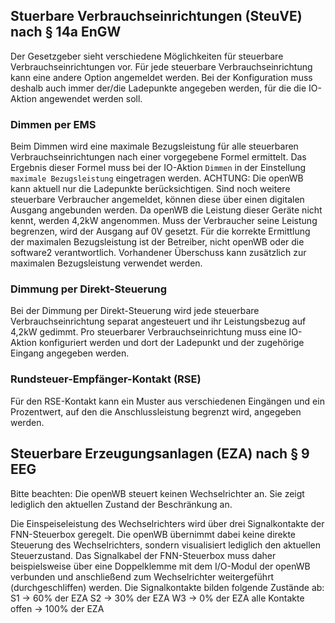 ## Stuerbare Verbrauchseinrichtungen (SteuVE) nach § 14a EnGW
Der Gesetzgeber sieht verschiedene Möglichkeiten für steuerbare Verbrauchseinrichtungen vor. Für jede steuerbare Verbrauchseinrichtung kann eine andere Option angemeldet werden. Bei der Konfiguration muss deshalb auch immer der/die Ladepunkte angegeben werden, für die die IO-Aktion angewendet werden soll.

### Dimmen per EMS

Beim Dimmen wird eine maximale Bezugsleistung für alle steuerbaren Verbrauchseinrichtungen nach einer vorgegebene Formel ermittelt. Das Ergebnis dieser Formel muss bei der IO-Aktion `Dimmen` in der Einstellung `maximale Bezugsleistung` eingetragen werden. ACHTUNG: Die openWB kann aktuell nur die Ladepunkte berücksichtigen. Sind noch weitere steuerbare Verbraucher angemeldet, können diese über einen digitalen Ausgang angebunden werden. Da openWB die Leistung dieser Geräte nicht kennt, werden 4,2kW angenommen. Muss der Verbraucher seine Leistung begrenzen, wird der Ausgang auf 0V gesetzt. Für die korrekte Ermittlung der maximalen Bezugsleistung ist der Betreiber, nicht openWB oder die software2 verantwortlich.
Vorhandener Überschuss kann zusätzlich zur maximalen Bezugsleistung verwendet werden.

### Dimmung per Direkt-Steuerung

Bei der Dimmung per Direkt-Steuerung wird jede steuerbare Verbrauchseinrichtung separat angesteuert und ihr Leistungsbezug auf 4,2kW gedimmt.
Pro steuerbarer Verbrauchseinrichtung muss eine IO-Aktion konfiguriert werden und dort der Ladepunkt und der zugehörige Eingang angegeben werden.

### Rundsteuer-Empfänger-Kontakt (RSE)

Für den RSE-Kontakt kann ein Muster aus verschiedenen Eingängen und ein Prozentwert, auf den die Anschlussleistung begrenzt wird, angegeben werden.

## Steuerbare Erzeugungsanlagen (EZA) nach § 9 EEG

Bitte beachten: Die openWB steuert keinen Wechselrichter an. Sie zeigt lediglich den aktuellen Zustand der Beschränkung an.

Die Einspeiseleistung des Wechselrichters wird über drei Signalkontakte der FNN-Steuerbox geregelt. Die openWB übernimmt dabei keine direkte Steuerung des Wechselrichters, sondern visualisiert lediglich den aktuellen Steuerzustand. Das Signalkabel der FNN-Steuerbox muss daher beispielsweise über eine Doppelklemme mit dem I/O-Modul der openWB verbunden und anschließend zum Wechselrichter weitergeführt (durchgeschliffen) werden.
Die Signalkontakte bilden folgende Zustände ab:
S1 -> 60% der EZA
S2 -> 30% der EZA
W3 -> 0% der EZA
alle Kontakte offen -> 100% der EZA
